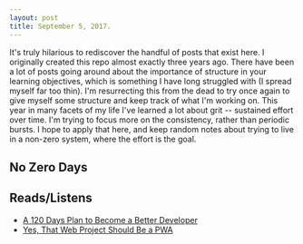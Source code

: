 ```yaml
---
layout: post
title: September 5, 2017.
---
```


It's truly hilarious to rediscover the handful of posts that exist here. I originally created this repo almost exactly three years ago. There have been a lot of posts going around about the importance of structure in your learning objectives, which is something I have long struggled with (I spread myself far too thin). I'm resurrecting this from the dead to try once again to give myself some structure and keep track of what I'm working on. This year in many facets of my life I've learned a lot about grit -- sustained effort over time. I'm trying to focus more on the consistency, rather than periodic bursts. I hope to apply that here, and keep random notes about trying to live in a non-zero system, where the effort is the goal.

## No Zero Days

## Reads/Listens
- [A 120 Days Plan to Become a Better Developer](https://hackernoon.com/a-120-days-plan-to-become-a-better-developer-120daysbetterdev-4c3bbbdf31ee)
- [Yes, That Web Project Should Be a PWA](https://alistapart.com/article/yes-that-web-project-should-be-a-pwa)
